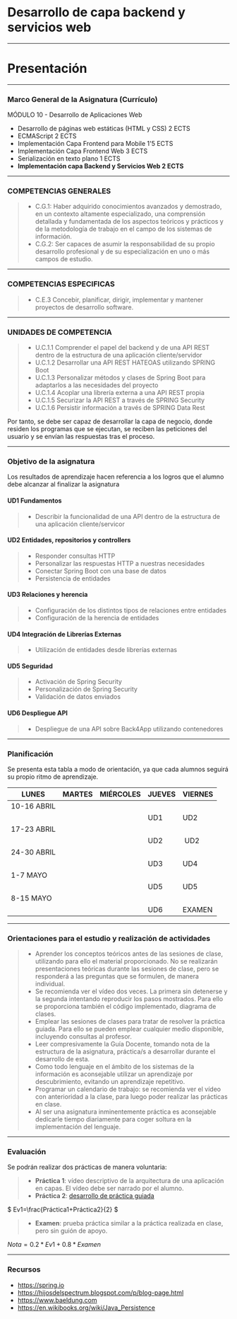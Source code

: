 # Desarrollo de capa backend y servicios web

---

# Presentación

---

### Marco General de la Asignatura (Currículo)

MÓDULO 10 - Desarrollo de Aplicaciones Web

- Desarrollo de páginas web estáticas (HTML y CSS) 2 ECTS
- ECMAScript 2 ECTS
- Implementación Capa Frontend para Mobile 1'5 ECTS
- Implementación Capa Frontend Web 3 ECTS
- Serialización en texto plano 1 ECTS
- **Implementación capa Backend y Servicios Web 2 ECTS**

---

### COMPETENCIAS GENERALES

> - C.G.1: Haber adquirido conocimientos avanzados y demostrado, en un contexto altamente especializado, una comprensión detallada y fundamentada de los
aspectos teóricos y prácticos y de la metodología de trabajo en el campo de los sistemas de información.
> - C.G.2: Ser capaces de asumir la responsabilidad de su propio desarrollo profesional y de su especialización en uno o más campos de estudio.

---

### COMPETENCIAS ESPECIFICAS

> - C.E.3 Concebir, planificar, dirigir, implementar y mantener proyectos de desarrollo software.

---

### UNIDADES DE COMPETENCIA

> - U.C.1.1 Comprender el papel del backend y de una API REST dentro de la estructura de una aplicación cliente/servidor
> - U.C.1.2 Desarrollar una API REST HATEOAS utilizando SPRING Boot
> - U.C.1.3 Personalizar métodos y clases de Spring Boot para adaptarlos a las necesidades del proyecto
> - U.C.1.4 Acoplar una librería externa a una API REST propia
> - U.C.1.5 Securizar la API REST a través de SPRING Security
> - U.C.1.6 Persistir información a través de SPRING Data Rest

Por tanto, se debe ser capaz de desarrollar la capa de negocio, donde residen los programas que se ejecutan, se reciben las peticiones del usuario y se envían las respuestas tras el proceso.


---

### Objetivo de la asignatura

Los resultados de aprendizaje hacen referencia a los logros que el alumno debe alcanzar al finalizar la asignatura
####	UD1 Fundamentos
> -	Describir la funcionalidad de una API dentro de la estructura de una aplicación cliente/servicor
####	UD2 Entidades, repositorios y controllers
> -	Responder consultas HTTP
> -	Personalizar las respuestas HTTP a nuestras necesidades
> - Conectar Spring Boot con una base de datos 
> -	Persistencia de entidades
####	UD3 Relaciones y herencia
> -	Configuración de los distintos tipos de relaciones entre entidades
> -	Configuración de la herencia de entidades
####	UD4 Integración de Librerías Externas
> -	Utilización de entidades desde librerías externas
####	UD5 Seguridad
> -	Activación de Spring Security
> -	Personalización de Spring Security
> -	Validación de datos enviados
####	UD6 Despliegue API
> -	Despliegue de una API sobre Back4App utilizando contenedores

---

### Planificación

Se presenta esta tabla a modo de orientación, ya que cada alumnos seguirá su propio ritmo de aprendizaje.

| LUNES       | MARTES | MIÉRCOLES | JUEVES | VIERNES |
| ----------- | ------ | --------- | ------ | ------- |
| 10-16 ABRIL |
|             |        |           | UD1    | UD2     |
| 17-23 ABRIL |
|             |        |           | UD2    |  UD2    |
| 24-30 ABRIL |
|             |        |           | UD3    | UD4     |
| 1-7 MAYO    |
|             |        |           | UD5    | UD5     |
| 8-15 MAYO   |
|             |        |           | UD6    | EXAMEN  |                                                                                                                                    |

---

### Orientaciones para el estudio y realización de actividades
> - Aprender los conceptos teóricos antes de las sesiones de clase, utilizando para ello el material proporcionado. No se realizarán presentaciones teóricas durante las sesiones de clase, pero se responderá a las preguntas que se formulen, de manera individual.
> -	Se recomienda ver el vídeo dos veces.  La primera sin detenerse y la segunda intentando reproducir los pasos mostrados. Para ello se proporciona también el código implementado, diagrama de clases.
> - Emplear las sesiones de clases para tratar de resolver la práctica guiada. Para ello se pueden emplear cualquier medio disponible, incluyendo consultas al profesor.
> - Leer compresivamente la Guía Docente, tomando nota de la estructura de la asignatura, práctica/s a desarrollar durante el desarrollo de esta.
> - Como todo lenguaje en el ámbito de los sistemas de la información es aconsejable utilizar un aprendizaje por descubrimiento, evitando un aprendizaje repetitivo.
> - Programar un calendario de trabajo: se recomienda ver el vídeo con anterioridad a la clase, para luego poder realizar las prácticas en clase. 
> -	Al ser una asignatura inminentemente práctica es aconsejable dedicarle tiempo diariamente para coger soltura en la implementación del lenguaje.

---

### Evaluación

Se podrán realizar dos prácticas de manera voluntaria:
> - **Práctica 1**: vídeo descriptivo de la arquitectura de una aplicación en capas. El vídeo debe ser narrado por el alumno.
> - **Práctica 2**: <a href="Práctica guiada.pdf">desarrollo de práctica guiada </a>

$` Ev1=\frac{Práctica1+Práctica2}{2} `$

> - **Examen**: prueba práctica similar a la práctica realizada en clase, pero sin guión de apoyo.

$` Nota=0.2 * Ev1 + 0.8 * Examen `$

---

### Recursos
- 	https://spring.io
-	https://hijosdelspectrum.blogspot.com/p/blog-page.html
-	https://www.baeldung.com
-	https://en.wikibooks.org/wiki/Java_Persistence



